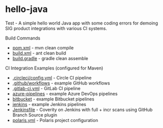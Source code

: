 # hello-java

Test  - A simple hello world Java app with some coding errors for demoing SIG product integrations with various CI systems.

Build Commands
- [pom.xml](pom.xml) - mvn clean compile
- [build.xml](build.xml) - ant clean build
- [build.gradle](build.gradle) - gradle clean assemble

CI Integration Examples (configured for Maven)
- [.circleci/config.yml](.circleci/config.yml) - Circle CI pipeline
- [.github/workflows](.github/workflows) - example GitHub workflows
- [.gitlab-ci.yml](.gitlab-ci.yml) - GitLab CI pipeline
- [azure-pipelines](azure-pipelines) - example Azure DevOps pipelines
- [bitbucket](bitbucket) - example Bitbucket pipelines
- [jenkins](jenkins) - example Jenkins pipelines
- [Jenkinsfile](Jenkinsfile) - Coverity on Jenkins with full + incr scans using GitHub Branch Source plugin
- [polaris.yml](polaris.yml) - Polaris project configuration
